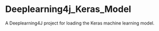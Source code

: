 # Deeplearning4j_Keras_Model
 A Deeplearning4J project for loading the Keras machine learning model.
